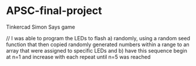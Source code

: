 # APSC-final-project
Tinkercad Simon Says game

// I was able to program the LEDs to flash a) randomly, using a random seed function that then copied randomly generated numbers within a range
    to an array that were assigned to specific LEDs and b) have this sequence begin at n=1 and increase with each repeat until n=5 was reached
    
